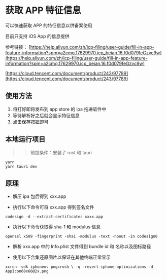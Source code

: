 # 获取 APP 特征信息

可以快速获取 APP 的特征信息以供备案使用

目前只支持 iOS App 的信息提供

参考链接：
[https://help.aliyun.com/zh/icp-filing/user-guide/fill-in-app-feature-information?spm=a2cmq.17629970.icp_beian.16.f0d079feGzvc9w](https://help.aliyun.com/zh/icp-filing/user-guide/fill-in-app-feature-information?spm=a2cmq.17629970.icp_beian.16.f0d079feGzvc9w)

[https://cloud.tencent.com/document/product/243/97789](https://cloud.tencent.com/document/product/243/97789)

## 使用方法

1. 将打好即将发布到 app store 的 ipa 拖进软件中
2. 等待解析好之后就会显示特征信息
3. 点击保存按钮即可

## 本地运行项目

> > 前提条件：安装了 rust 和 tauri

```
yarn
yarn tauri dev
```

## 原理

- 解压 ipa 包后得到 xxx.app

- 执行以下命令可将 xxx.app 得到签名文件

```
codesign -d --extract-certificates xxxx.app
```

- 执行以下命令获取得 sha-1 和 modulus 信息

```
openssl x509 -fingerprint -sha1 -modulus -text -noout -in codesign0
```

- 解析 xxx.app 中的 Info.plist 文件得到 bundle id 和 名称以及图标路径

- 使用以下合集还原图片以保证在其他终端正常显示

```
xcrun -sdk iphoneos pngcrush \ -q -revert-iphone-optimizations -d AppIcon60x60@2x.png
```

